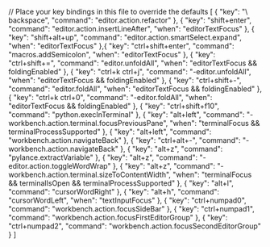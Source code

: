 

// Place your key bindings in this file to override the defaults
[
    {
        "key": "\\ backspace",
        "command": "editor.action.refactor"
    },
    {
        "key": "shift+enter",
        "command": "editor.action.insertLineAfter",
        "when": "editorTextFocus"
    },
    {
        "key": "shift+alt+up",
        "command": "editor.action.smartSelect.expand",
        "when": "editorTextFocus"
    },{
        "key": "ctrl+shift+enter",
        "command": "macros.addSemicolon",
        "when": "editorTextFocus"
    },
    {
        "key": "ctrl+shift+=",
        "command": "editor.unfoldAll",
        "when": "editorTextFocus && foldingEnabled"
    },
    {
        "key": "ctrl+k ctrl+j",
        "command": "-editor.unfoldAll",
        "when": "editorTextFocus && foldingEnabled"
    },
    {
        "key": "ctrl+shift+-",
        "command": "editor.foldAll",
        "when": "editorTextFocus && foldingEnabled"
    },
    {
        "key": "ctrl+k ctrl+0",
        "command": "-editor.foldAll",
        "when": "editorTextFocus && foldingEnabled"
    },
    {
        "key": "ctrl+shift+f10",
        "command": "python.execInTerminal"
    },
    {
        "key": "alt+left",
        "command": "-workbench.action.terminal.focusPreviousPane",
        "when": "terminalFocus && terminalProcessSupported"
    },
    {
        "key": "alt+left",
        "command": "workbench.action.navigateBack"
    },
    {
        "key": "ctrl+alt+-",
        "command": "-workbench.action.navigateBack"
    },
    {
        "key": "alt+z",
        "command": "pylance.extractVariable"
    },
    {
        "key": "alt+z",
        "command": "-editor.action.toggleWordWrap"
    },
    {
        "key": "alt+z",
        "command": "-workbench.action.terminal.sizeToContentWidth",
        "when": "terminalFocus && terminalIsOpen && terminalProcessSupported"
    },
    {
        "key": "alt+l",
        "command": "cursorWordRight"
    },
    {
        "key": "alt+h",
        "command": "cursorWordLeft",
        "when": "textInputFocus"
    },
    {
        "key": "ctrl+numpad0",
        "command": "workbench.action.focusSideBar"
    },
    {
        "key": "ctrl+numpad1",
        "command": "workbench.action.focusFirstEditorGroup"
    },
    {
        "key": "ctrl+numpad2",
        "command": "workbench.action.focusSecondEditorGroup"
    }
]


